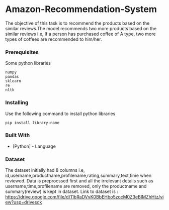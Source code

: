 # Amazon-Recommendation-System
The objective of this task is to recommend the products based on the similar reviews.The model recommends two more products based on the similar reviews i.e, If a person has purchased coffee of A type, two more types of coffees are recommended to him/her.

### Prerequisites

Some python libraries

```
numpy
pandas
sklearn
re 
nltk
```
### Installing

Use the following command to install python libraries 

```
pip install library-name
```
### Built With

* [Python] - Language

### Dataset
The dataset initially had 8 columns i.e, id,username,productname,profilename,rating,summary,text,time when reviewed. Data is preprocssed first and all the irrelevant details such as username,time,profilename are removed, only the productname and summary(review) is kept in dataset.
Link to dataset is :  https://drive.google.com/file/d/11bRaDVvK0BbEHbo5zocM0Z3eBIMZhHtz/view?usp=drivesdk


